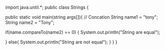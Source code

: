 import java.until.*;
public class Strings {

public static void main(string args[]){
  // Concation
  String name1 = "tony";
  String name2 = "Tony";



  if(name.compareTo(name2) == 0) {
    System.out.println("String are equal");

  } else{
    System.out.println("String are not equal");
  }
}
}

